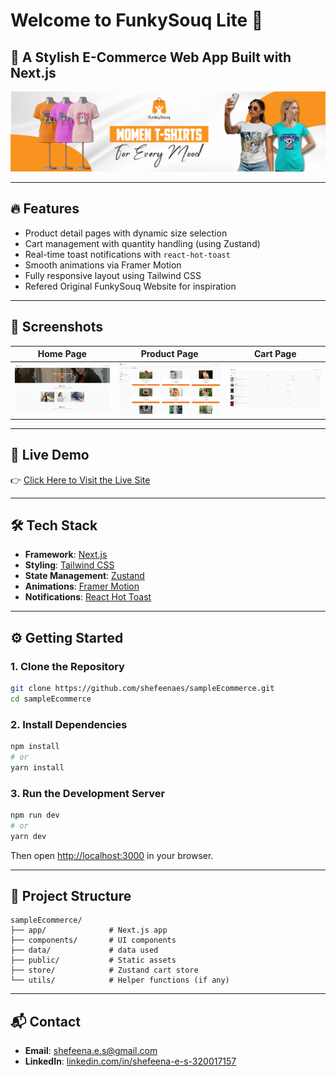 # Welcome to FunkySouq Lite 🛒

## 🌟 A Stylish E-Commerce Web App Built with Next.js

![FunkySouq Banner](public/screenshots/banner.PNG)

---

## 🔥 Features

- Product detail pages with dynamic size selection
- Cart management with quantity handling (using Zustand)
- Real-time toast notifications with `react-hot-toast`
- Smooth animations via Framer Motion
- Fully responsive layout using Tailwind CSS
- Refered Original FunkySouq Website for inspiration

---

## 📀 Screenshots

| Home Page                              | Product Page                                 | Cart Page                              |
| -------------------------------------- | -------------------------------------------- | -------------------------------------- |
| ![Home](./public/screenshots/home.PNG) | ![Product](./public/screenshots/product.PNG) | ![Cart](./public/screenshots/cart.PNG) |

---

## 🚀 Live Demo

👉 [Click Here to Visit the Live Site](https://sample-ecommerce-gamma.vercel.app/)

---

## 🛠️ Tech Stack

- **Framework**: [Next.js](https://nextjs.org/)
- **Styling**: [Tailwind CSS](https://tailwindcss.com/)
- **State Management**: [Zustand](https://zustand-demo.pmnd.rs/)
- **Animations**: [Framer Motion](https://www.framer.com/motion/)
- **Notifications**: [React Hot Toast](https://react-hot-toast.com/)

---

## ⚙️ Getting Started

### 1. Clone the Repository

```bash
git clone https://github.com/shefeenaes/sampleEcommerce.git
cd sampleEcommerce
```

### 2. Install Dependencies

```bash
npm install
# or
yarn install
```

### 3. Run the Development Server

```bash
npm run dev
# or
yarn dev
```

Then open [http://localhost:3000](http://localhost:3000) in your browser.

---

## 📁 Project Structure

```plaintext
sampleEcommerce/
├── app/              # Next.js app
├── components/       # UI components
├── data/             # data used
├── public/           # Static assets
├── store/            # Zustand cart store
└── utils/            # Helper functions (if any)
```

---

## 📬 Contact

- **Email**: shefeena.e.s@gmail.com
- **LinkedIn**: [linkedin.com/in/shefeena-e-s-320017157](www.linkedin.com/in/shefeena-e-s-320017157)
